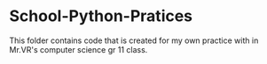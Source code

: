 # School-Python-Pratices
This folder contains code that is created for my own practice with in Mr.VR's computer science gr 11 class.
